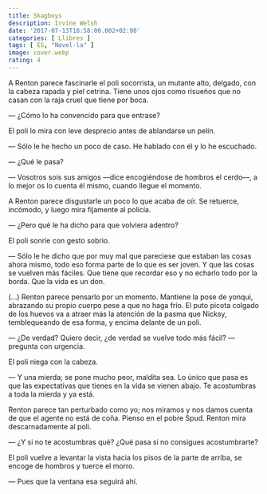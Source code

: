 ```yaml
---
title: Skagboys
description: Irvine Welsh
date: '2017-07-13T18:58:00.002+02:00'
categories: [ Llibres ]
tags: [ ES, "Novel·la" ]
image: cover.webp
rating: 4
---
```


A Renton parece fascinarle el poli socorrista, un mutante alto, delgado, con la cabeza rapada y piel cetrina. Tiene unos ojos como risueños que no casan con la raja cruel que tiene por boca.

&mdash; ¿Cómo lo ha convencido para que entrase?

El poli lo mira con leve desprecio antes de ablandarse un pelín.

&mdash; Sólo le he hecho un poco de caso. He hablado con él y lo he escuchado.

&mdash; ¿Qué le pasa?

&mdash; Vosotros sois sus amigos —dice encogiéndose de hombros el cerdo—, a lo mejor os lo cuenta él mismo, cuando llegue el momento.

A Renton parece disgustarle un poco lo que acaba de oír. Se retuerce, incómodo, y luego mira fijamente al policía.

&mdash; ¿Pero qué le ha dicho para que volviera adentro?

El poli sonríe con gesto sobrio.

&mdash; Sólo le he dicho que por muy mal que pareciese que estaban las cosas ahora mismo, todo eso forma parte de lo que es ser joven. Y que las cosas se vuelven más fáciles. Que tiene que recordar eso y no echarlo todo por la borda. Que la vida es un don.

(...) Renton parece pensarlo por un momento. Mantiene la pose de yonqui, abrazando su propio cuerpo pese a que no haga frío. El puto picota colgado de los huevos va a atraer más la atención de la pasma que Nicksy, temblequeando de esa forma, y encima delante de un poli.

&mdash; ¿De verdad? Quiero decir, ¿de verdad se vuelve todo más fácil? —pregunta con urgencia.

El poli niega con la cabeza.

&mdash; Y una mierda; se pone mucho peor, maldita sea. Lo único que pasa es que las expectativas que tienes en la vida se vienen abajo. Te acostumbras a toda la mierda y ya está.

Renton parece tan perturbado como yo; nos miramos y nos damos cuenta de que el agente no está de coña. Pienso en el pobre Spud. Renton mira descarnadamente al poli.

&mdash; ¿Y si no te acostumbras qué? ¿Qué pasa si no consigues acostumbrarte?

El poli vuelve a levantar la vista hacia los pisos de la parte de arriba, se encoge de hombros y tuerce el morro.

&mdash; Pues que la ventana esa seguirá ahí.
